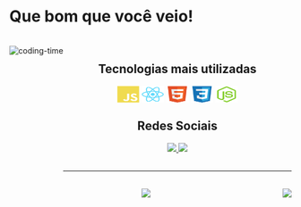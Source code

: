 # Que bom que você veio!

<div  align="center"> 
  <div style="display: inline_block"><br>
    <img align="left" height="240" alt="coding-time" src="https://media.giphy.com/media/L1R1tvI9svkIWwpVYr/giphy.gif">
    <h2 align="center">Tecnologias mais utilizadas</h2>
    <img align="center" height="30" width="40" alt="js-icon"  src="https://raw.githubusercontent.com/devicons/devicon/master/icons/javascript/javascript-plain.svg">
    <img align="center" height="30" width="40" alt="react-icon" src="https://raw.githubusercontent.com/devicons/devicon/master/icons/react/react-original.svg">
    <img align="center" height="30" width="40" alt="html-icon" src="https://raw.githubusercontent.com/devicons/devicon/master/icons/html5/html5-original.svg">
    <img align="center" height="30" width="40" alt="css-icon" src="https://raw.githubusercontent.com/devicons/devicon/master/icons/css3/css3-original.svg">
    <img align="center" height="30" width="40" alt="nodejs-icon" src="https://raw.githubusercontent.com/devicons/devicon/master/icons/nodejs/nodejs-original.svg">
   </div>

  <div align="center">
  <h2 align="center">Redes Sociais</h2>
    <a href = "https://www.linkedin.com/in/thaynalp/">
      <img width="30" src="https://user-images.githubusercontent.com/112887006/228399091-94f77a04-e41f-48cd-b062-145525bafb63.png">
    </a>
    <a href = "mailto: thaynalp.rj@hotmail.com">
      <img width="25" src="https://user-images.githubusercontent.com/112887006/228398879-32dcaa79-0223-4095-b025-d94ddb58a366.png">
    </a>
</div>
  <br>
  <hr>
  <br>
 <div>
  <img  height="180em" src="https://github-readme-stats.vercel.app/api?username=thaynalp&show_icons=true&theme=great-gatsby&include_all_commits=true&count_private=true"/>
  <img align="right" height="180em" src="https://github-readme-stats.vercel.app/api/top-langs/?username=thaynalp&layout=compact&langs_count=16&theme=great-gatsby"/>
</div>
<br>

<!-- ![Snake animation](https://github.com/thaynalp/thaynalp/blob/output/github-contribution-grid-snake.svg) -->
